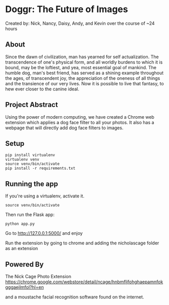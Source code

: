 
# Doggr: The Future of Images

Created by: Nick, Nancy, Daisy, Andy, and Kevin over the course of ~24 hours

## About

Since the dawn of civilization, man has yearned for self actualization. The transcendence of one's physical form, and all worldly burdens to which it is bound, may be the loftiest, and yea, most essential goal of mankind. The humble dog, man's best friend, has served as a shining example throughout the ages, of transcendent joy, the appreciation of the oneness of all things and the transience of our very lives. Now it is possible to live that fantasy, to hew ever closer to the canine ideal.

## Project Abstract

Using the power of modern computing, we have created a Chrome web extension which applies a dog face filter to all your photos. It also has a webpage that will directly add dog face filters to images.

## Setup
```
pip install virtualenv
virtualenv venv
source venv/bin/activate
pip install -r requirements.txt
```

## Running the app

If you're using a virtualenv, activate it.

```
source venv/bin/activate
```

Then run the Flask app:

```
python app.py
```

Go to http://127.0.0.1:5000/ and enjoy

Run the extension by going to chrome and adding the nicholascage folder as an extension

## Powered By

The Nick Cage Photo Extension
https://chrome.google.com/webstore/detail/ncage/hnbmfljfohghaepamnfokgggaejlmfol?hl=en

and a moustache facial recognition software found on the internet.
